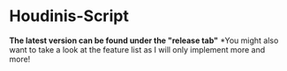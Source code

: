 # Houdinis-Script

**The latest version can be found under the "release tab"**
*You might also want to take a look at the feature list as I will only implement more and more!
